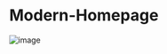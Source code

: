 # Modern-Homepage
![image](https://user-images.githubusercontent.com/81488455/192449121-9beaa4b4-8890-4659-91ce-439cab554e8c.png)
